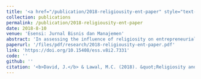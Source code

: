 ```yaml
---
title: '<a href="/publication/2018-religiousity-ent-paper" style="text-decoration:none;">Religiosity and entrepreneurial intentions in Nigeria</a>'
collection: publications
permalink: /publication/2018-religiousity-ent-paper
date: 2018-8-10
venue: 'Esensi: Jurnal Bisnis dan Manajemen'
abstract: 'In assessing the influence of religiosity on entrepreneurial intention, and considering other factors such as family entrepreneurial background, personal attitude towards entrepreneurship, societal norms and perceived self-efficacy, the study employed Logistics regression model to analyze 100 cross-sectional data obtained from graduates and undergraduates of economics and business administration. The empirical result indicates that religiosity influence entrepreneurial intentions positively. Equally, the demonstrate the presence of a positive relationship between personal attitude towards entrepreneurship and societal norms, and a negative correlation between self-efficacy and entrepreneurial intentions. The intensity of religious teachings towards enhancing moral values in business and entrepreneurial intentions and the provision of loans and creation of enabling a business environment for intending entrepreneurs therefore recommended.'
paperurl: '/files/pdf/research/2018-religiousity-ent-paper.pdf'
link: 'https://doi.org/10.15408/ess.v8i2.7331'
code: ''
github: ''
citation: '<b>David, J.</b> & Lawal, M.C. (2018). &quot;Religiosity and entrepreneurial intentions in Nigeria.&quot; <i>Esensi: Jurnal Bisnis dan Manajemen</i>, <i>8</i>(2), 211-222. https://doi.org/10.15408/ess.v8i2.7331'
---
```

